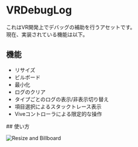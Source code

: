 # VRDebugLog
これはVR開発上でデバッグの補助を行うアセットです。<br>
現在、実装されている機能は以下。<br>
## 機能
<ul>
<li>リサイズ</li>
<li>ビルボード</li>
<li>最小化</li>
<li>ログのクリア</li>
<li>タイプごとのログの表示/非表示切り替え</li>
<li>項目選択によるスタックトレース表示</li>
<li>Viveコントローラによる限定的な操作</li>
</ul>
## 使い方


![Resize and Billboard](https://cloud.githubusercontent.com/assets/3947216/21043606/02cb9222-be3b-11e6-9898-3014e3e5bdf6.gif "Resize and Billboard")
